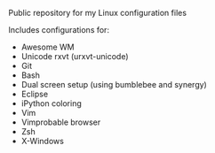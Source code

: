 Public repository for my Linux configuration files

Includes configurations for:
- Awesome WM
- Unicode rxvt (urxvt-unicode)
- Git
- Bash
- Dual screen setup (using bumblebee and synergy)
- Eclipse
- iPython coloring
- Vim
- Vimprobable browser
- Zsh
- X-Windows

